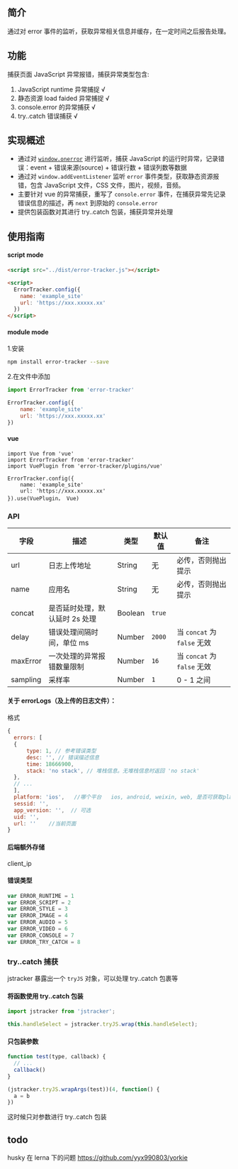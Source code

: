 ## 简介

通过对 error 事件的监听，获取异常相关信息并缓存，在一定时间之后报告处理。

## 功能

捕获页面 JavaScript 异常报错，捕获异常类型包含:

1. JavaScript runtime 异常捕捉 √
2. 静态资源 load faided 异常捕捉 √
3. console.error 的异常捕获 √
4. try..catch 错误捕获 √

## 实现概述

* 通过对 [`window.onerror`](https://developer.mozilla.org/en/docs/Web/API/GlobalEventHandlers/onerror) 进行监听，捕获 JavaScript 的运行时异常，记录错误：event + 错误来源(source) + 错误行数 + 错误列数等数据
* 通过对 `window.addEventListener` 监听 `error` 事件类型，获取静态资源报错，包含 JavaScript 文件，CSS 文件，图片，视频，音频。
* 主要针对 vue 的异常捕获，重写了 `console.error` 事件，在捕获异常先记录错误信息的描述，再 `next` 到原始的 `console.error`
* 提供包装函数对其进行 try..catch 包装，捕获异常并处理

## 使用指南

#### script mode
```html
<script src="../dist/error-tracker.js"></script>

<script>
  ErrorTracker.config({
    name: 'example_site'
    url: 'https://xxx.xxxxx.xx'
  })
</script>
```

#### module mode

1.安装

```sh
npm install error-tracker --save
```

2.在文件中添加

```javascript
import ErrorTracker from 'error-tracker'

ErrorTracker.config({
    name: 'example_site'
    url: 'https://xxx.xxxxx.xx'
})
```

#### vue
```
import Vue from 'vue'
import ErrorTracker from 'error-tracker'
import VuePlugin from 'error-tracker/plugins/vue'

ErrorTracker.config({
    name: 'example_site'
    url: 'https://xxx.xxxxx.xx'
}).use(VuePlugin， Vue)
```

### API

| 字段       | 描述                | 类型       | 默认值                                     | 备注                      |
| -------- | ----------------- | -------- | --------------------------------------- | ----------------------- |
| url       |    日志上传地址  |  String  |  无   |  必传，否则抛出提示|
| name       |    应用名  |  String  |  无   |  必传，否则抛出提示|
| concat   | 是否延时处理，默认延时 2s 处理 | Boolean  | `true`                                  |                         |
| delay    | 错误处理间隔时间，单位 ms    | Number   | `2000`                                  | 当 `concat` 为 `false` 无效 |
| maxError | 一次处理的异常报错数量限制     | Number   | `16`                                    | 当 `concat` 为 `false` 无效 |
| sampling | 采样率               | Number   | `1`                                     | 0 - 1 之间                |

#### 关于 errorLogs（及上传的日志文件）：
格式
```javascript
{
  errors: [
  { 
      type: 1, // 参考错误类型
      desc: '', // 错误描述信息
      time: 18666900,
      stack: 'no stack', // 堆栈信息。无堆栈信息时返回 'no stack'         
  },
  // ...
  ],
  platform: 'ios',   //哪个平台   ios, android, weixin, web, 是否可获取platform的version
  sessid: '',
  app_version: '',  // 可选
  uid: '',
  url: ''    //当前页面  
}

```

#### 后端额外存储
client_ip

#### 错误类型

```javascript
var ERROR_RUNTIME = 1
var ERROR_SCRIPT = 2
var ERROR_STYLE = 3
var ERROR_IMAGE = 4
var ERROR_AUDIO = 5
var ERROR_VIDEO = 6
var ERROR_CONSOLE = 7
var ERROR_TRY_CATCH = 8
```

### try..catch 捕获

jstracker 暴露出一个 `tryJS` 对象，可以处理 try..catch 包裹等

#### 将函数使用 try..catch 包装

```javascript
import jstracker from 'jstracker';

this.handleSelect = jstracker.tryJS.wrap(this.handleSelect);
```

#### 只包装参数

```javascript
function test(type, callback) {
  // ...
  callback()
}

(jstracker.tryJS.wrapArgs(test))(4, function() {
  a = b
})
```

这时候只对参数进行 try..catch 包装


## todo
husky 在 lerna 下的问题
https://github.com/yyx990803/yorkie

